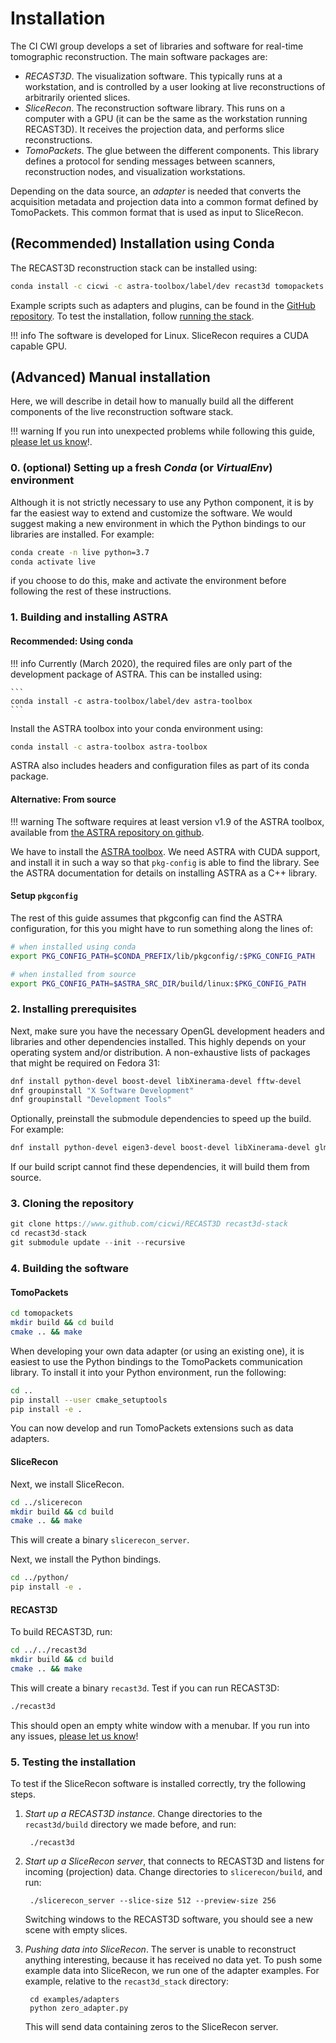 # Installation

The CI CWI group develops a set of libraries and software for real-time tomographic reconstruction.
The main software packages are:

- _RECAST3D_. The visualization software. This typically runs at a workstation,
  and is controlled by a user looking at live reconstructions of arbitrarily
  oriented slices.
- _SliceRecon_. The reconstruction software library. This runs on a computer
  with a GPU (it can be the same as the workstation running RECAST3D). It
  receives the projection data, and performs slice reconstructions.
- _TomoPackets_. The glue between the different components. This library
  defines a protocol for sending messages between scanners, reconstruction
  nodes, and visualization workstations.

Depending on the data source, an _adapter_ is needed that converts the
acquisition metadata and projection data into a common format defined by
TomoPackets. This common format that is used as input to SliceRecon.

## (Recommended) Installation using Conda

The RECAST3D reconstruction stack can be installed using:

```bash
conda install -c cicwi -c astra-toolbox/label/dev recast3d tomopackets slicerecon
```

Example scripts such as adapters and plugins, can be found in the [GitHub repository](https://github.com/cicwi/RECAST3D/). To test the installation, follow [running the stack](users/live_scan.md).

!!! info
    The software is developed for Linux. SliceRecon requires a CUDA capable GPU.


## (Advanced) Manual installation

Here, we will describe in detail how to manually build all the different
components of the live reconstruction software stack.

!!! warning
    If you run into unexpected problems while following this guide, [please let us know](https://github.com/cicwi/RECAST3D/issues)!.

### 0. (optional) Setting up a fresh _Conda_ (or _VirtualEnv_) environment

Although it is not strictly necessary to use any Python component, it is by far
the easiest way to extend and customize the software. We would suggest making a
new environment in which the Python bindings to our libraries are installed. For
example:

```bash
conda create -n live python=3.7
conda activate live
```

if you choose to do this, make and activate the environment before following the
rest of these instructions.

### 1. Building and installing ASTRA


#### Recommended: Using conda

!!! info
    Currently (March 2020), the required files are only part of the development package of ASTRA. This can be installed using:

    ```
    conda install -c astra-toolbox/label/dev astra-toolbox
    ```


Install the ASTRA toolbox into your conda environment using:

```bash
conda install -c astra-toolbox astra-toolbox
```

ASTRA also includes headers and configuration files as part of its conda package.

#### Alternative: From source

!!! warning
    The software requires at least version v1.9 of the ASTRA toolbox,
    available from [the ASTRA repository on github](https://github.com/astra-toolbox/astra-toolbox).

We have to install the [ASTRA toolbox](http://www.astra-toolbox.com/). We
need ASTRA with CUDA support, and install it in such a way so that `pkg-config`
is able to find the library. See the ASTRA documentation for details on installing ASTRA as a C++ library.


#### Setup `pkgconfig`
The rest of this guide assumes that pkgconfig can find the ASTRA configuration, for this you might have to run something along the lines of:

```bash
# when installed using conda
export PKG_CONFIG_PATH=$CONDA_PREFIX/lib/pkgconfig/:$PKG_CONFIG_PATH

# when installed from source
export PKG_CONFIG_PATH=$ASTRA_SRC_DIR/build/linux:$PKG_CONFIG_PATH
```

### 2. Installing prerequisites

Next, make sure you have the necessary OpenGL development headers and libraries and other dependencies
installed. This highly depends on your operating system and/or distribution. A non-exhaustive lists of packages that might be required on Fedora 31:

```bash
dnf install python-devel boost-devel libXinerama-devel fftw-devel
dnf groupinstall "X Software Development"
dnf groupinstall "Development Tools"
```

Optionally, preinstall the submodule dependencies to speed up the build. For example:

```bash
dnf install python-devel eigen3-devel boost-devel libXinerama-devel glm-devel
```

If our build script cannot find these dependencies, it
will build them from source.

### 3. Cloning the repository

```cpp
git clone https://www.github.com/cicwi/RECAST3D recast3d-stack
cd recast3d-stack
git submodule update --init --recursive
```

### 4. Building the software

#### TomoPackets

```bash
cd tomopackets
mkdir build && cd build
cmake .. && make
```

When developing your own data adapter (or using an existing one), it is easiest
to use the Python bindings to the TomoPackets communication library. To install
it into your Python environment, run the following:

```bash
cd ..
pip install --user cmake_setuptools
pip install -e .
```

You can now develop and run TomoPackets extensions such as data adapters.

#### SliceRecon


Next, we install SliceRecon.

```bash
cd ../slicerecon
mkdir build && cd build
cmake .. && make
```

This will create a binary `slicerecon_server`.

Next, we install the Python bindings.

```bash
cd ../python/
pip install -e .
```

#### RECAST3D

To build RECAST3D, run:

```bash
cd ../../recast3d
mkdir build && cd build
cmake .. && make
```

This will create a binary `recast3d`. Test if you can run RECAST3D:
```bash
./recast3d
```
This should open an empty white window with a menubar. If you run into any issues, [please let us know](https://github.com/cicwi/RECAST3D/issues)!

### 5. Testing the installation

To test if the SliceRecon software is installed correctly, try the following steps.

1. _Start up a RECAST3D instance_. Change directories to the `recast3d/build` directory we made before, and run:

        ./recast3d

2. _Start up a SliceRecon server_, that connects to RECAST3D and listens for
   incoming (projection) data. Change directories to `slicerecon/build`, and run:

        ./slicerecon_server --slice-size 512 --preview-size 256
   Switching windows to the RECAST3D software, you should see a new scene with
   empty slices.

3. _Pushing data into SliceRecon_. The server is unable to reconstruct anything
   interesting, because it has received no data yet. To push some example data
   into SliceRecon, we run one of the adapter examples. For example, relative to the `recast3d_stack` directory:

        cd examples/adapters
        python zero_adapter.py

   This will send data containing zeros to the SliceRecon server.
